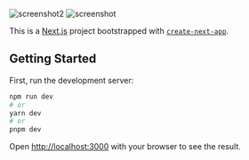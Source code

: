 ![screenshot2](https://github.com/FabioFarinella96/GamesCenter/assets/121029029/1db3e52c-884a-47c7-a8f7-e9953c813bd3)
![screenshot](https://github.com/FabioFarinella96/GamesCenter/assets/121029029/a773ea48-f4cb-413f-98c9-1427a6469167)




This is a [Next.js](https://nextjs.org/) project bootstrapped with [`create-next-app`](https://github.com/vercel/next.js/tree/canary/packages/create-next-app).

## Getting Started

First, run the development server:

```bash
npm run dev
# or
yarn dev
# or
pnpm dev
```

Open [http://localhost:3000](http://localhost:3000) with your browser to see the result.


